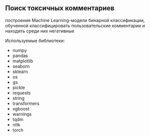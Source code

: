 ## Поиск токсичных комментариев

построение Machine Learning-модели бинарной классификации, обученной классифицировать пользовательские комментарии и находить среди них негативные

Используемые библиотеки:

-   numpy
-   pandas
-   matplotlib
-   seaborn
-   sklearn
-   os
-   gs
-   pickle
-   requests
-   string
-   transformers
-   xgboost
-   warnings
-   tqdm
-   nltk
-   torch

